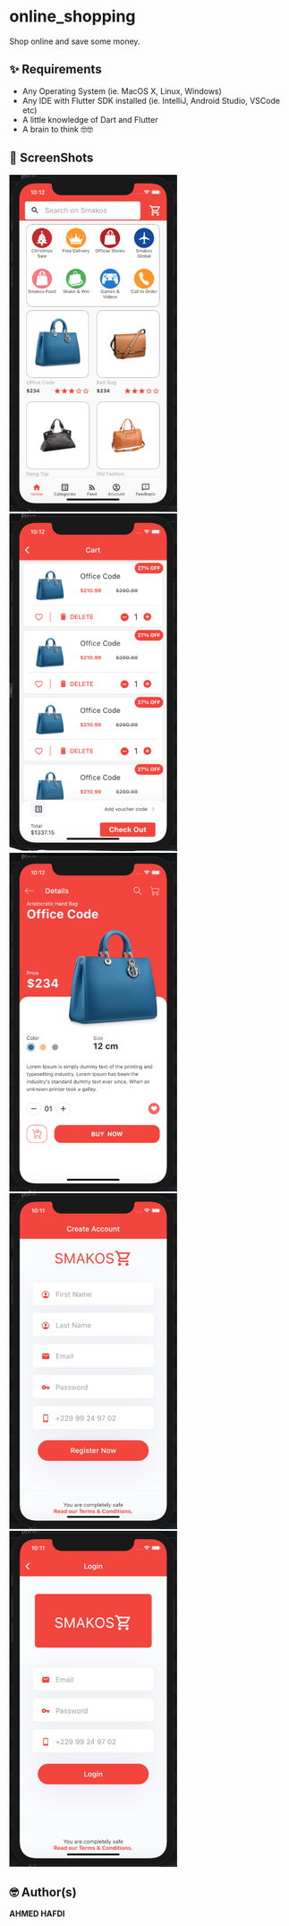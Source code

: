 # online_shopping

Shop online and save some money.

## ✨ Requirements
* Any Operating System (ie. MacOS X, Linux, Windows)
* Any IDE with Flutter SDK installed (ie. IntelliJ, Android Studio, VSCode etc)
* A little knowledge of Dart and Flutter
* A brain to think 🤓🤓
   
   

## 📸 ScreenShots

<img src="screenshots/home.png" width="300"/> <img src="screenshots/cart.png" width="300"/>
<img src="screenshots/details.png" width="300"/> <img src="screenshots/signup.png" width="300"/>
<img src="screenshots/login.png" width="300"/>


## 🤓 Author(s)
**AHMED HAFDI**



